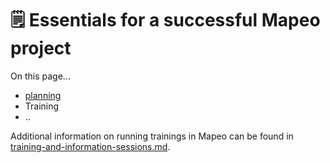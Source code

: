 # 🗒 Essentials for a successful Mapeo project

On this page...

* [planning](planning/ "mention")
* Training
* ..

Additional information on running trainings in Mapeo can be found in [training-and-information-sessions.md](../training-and-information-sessions.md "mention").

